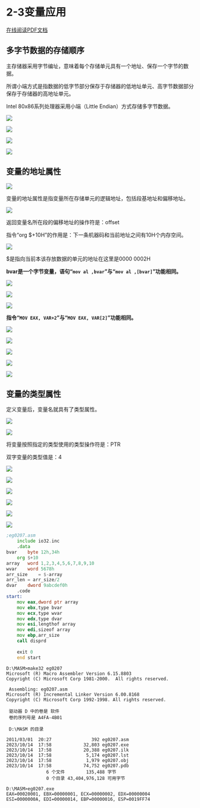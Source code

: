 # 2-3变量应用

<!-- toc -->

<a href="https://rosefinch-midsummer.github.io/book/file/as/2-3.pdf" target="_blank">在线阅读PDF文档</a>

## 多字节数据的存储顺序

主存储器采用字节编址，意味着每个存储单元具有一个地址、保存一个字节的数据。

所谓小端方式是指数据的低字节部分保存于存储器的低地址单元、高字节数据部分保存于存储器的高地址单元。

Intel 80x86系列处理器采用小端（Little Endian）方式存储多字节数据。

![](https://cdn.jsdelivr.net/gh/Rosefinch-Midsummer/MyImagesHost01/img/202310141634520.png)

![](https://cdn.jsdelivr.net/gh/Rosefinch-Midsummer/MyImagesHost01/img/202310141635949.png)

![](https://cdn.jsdelivr.net/gh/Rosefinch-Midsummer/MyImagesHost01/img/202310141636419.png)

![](https://cdn.jsdelivr.net/gh/Rosefinch-Midsummer/MyImagesHost01/img/202310141637707.png)

## 变量的地址属性

![](https://cdn.jsdelivr.net/gh/Rosefinch-Midsummer/MyImagesHost01/img/202310141639923.png)

变量的地址属性是指变量所在存储单元的逻辑地址，包括段基地址和偏移地址。

![](https://cdn.jsdelivr.net/gh/Rosefinch-Midsummer/MyImagesHost01/img/202310141644381.png)

返回变量名所在段的偏移地址的操作符是：offset

指令“org $+10H”的作用是：下一条机器码和当前地址之间有10H个内存空间。


![](https://cdn.jsdelivr.net/gh/Rosefinch-Midsummer/MyImagesHost01/img/202310141647014.png)

$是指向当前本该存放数据的单元的地址在这里是0000 0002H

**bvar是一个字节变量，语句“`mov al ,bvar`”与“`mov al ,[bvar]`”功能相同。**

![](https://cdn.jsdelivr.net/gh/Rosefinch-Midsummer/MyImagesHost01/img/202310141651647.png)


![](https://cdn.jsdelivr.net/gh/Rosefinch-Midsummer/MyImagesHost01/img/202310141701436.png)

![](https://cdn.jsdelivr.net/gh/Rosefinch-Midsummer/MyImagesHost01/img/202310141702316.png)

**指令“`MOV EAX, VAR+2`”与“`MOV EAX, VAR[2]`”功能相同。**

![](https://cdn.jsdelivr.net/gh/Rosefinch-Midsummer/MyImagesHost01/img/202310141703851.png)

![](https://cdn.jsdelivr.net/gh/Rosefinch-Midsummer/MyImagesHost01/img/202310141707339.png)


![](https://cdn.jsdelivr.net/gh/Rosefinch-Midsummer/MyImagesHost01/img/202310141710793.png)

![](https://cdn.jsdelivr.net/gh/Rosefinch-Midsummer/MyImagesHost01/img/202310141711371.png)

![](https://cdn.jsdelivr.net/gh/Rosefinch-Midsummer/MyImagesHost01/img/202310141712902.png)

## 变量的类型属性

定义变量后，变量名就具有了类型属性。

![](https://cdn.jsdelivr.net/gh/Rosefinch-Midsummer/MyImagesHost01/img/202310141713936.png)

![](https://cdn.jsdelivr.net/gh/Rosefinch-Midsummer/MyImagesHost01/img/202310141713423.png)

将变量按照指定的类型使用的类型操作符是：PTR

双字变量的类型值是：4

![](https://cdn.jsdelivr.net/gh/Rosefinch-Midsummer/MyImagesHost01/img/202310141752888.png)

![](https://cdn.jsdelivr.net/gh/Rosefinch-Midsummer/MyImagesHost01/img/202310141753257.png)

![](https://cdn.jsdelivr.net/gh/Rosefinch-Midsummer/MyImagesHost01/img/202310141754803.png)

![](https://cdn.jsdelivr.net/gh/Rosefinch-Midsummer/MyImagesHost01/img/202310141754416.png)


![](https://cdn.jsdelivr.net/gh/Rosefinch-Midsummer/MyImagesHost01/img/202310141755257.png)

![](https://cdn.jsdelivr.net/gh/Rosefinch-Midsummer/MyImagesHost01/img/202310141756781.png)


```asm
;eg0207.asm
	include io32.inc
	.data
bvar	byte 12h,34h
	org $+10 
array	word 1,2,3,4,5,6,7,8,9,10
wvar	word 5678h
arr_size	= $-array
arr_len	= arr_size/2
dvar	dword 9abcdef0h
	.code
start:
	mov eax,dword ptr array
	mov ebx,type bvar
	mov ecx,type wvar
	mov edx,type dvar
	mov esi,lengthof array
	mov edi,sizeof array
	mov ebp,arr_size
	call disprd
	
	exit 0
	end start

```

```
D:\MASM>make32 eg0207
Microsoft (R) Macro Assembler Version 6.15.8803
Copyright (C) Microsoft Corp 1981-2000.  All rights reserved.

 Assembling: eg0207.asm
Microsoft (R) Incremental Linker Version 6.00.8168
Copyright (C) Microsoft Corp 1992-1998. All rights reserved.

 驱动器 D 中的卷是 软件
 卷的序列号是 A4FA-4B01

 D:\MASM 的目录

2011/03/01  20:27               392 eg0207.asm
2023/10/14  17:58            32,803 eg0207.exe
2023/10/14  17:58            20,388 eg0207.ilk
2023/10/14  17:58             5,174 eg0207.lst
2023/10/14  17:58             1,979 eg0207.obj
2023/10/14  17:58            74,752 eg0207.pdb
               6 个文件        135,488 字节
               0 个目录 43,404,976,128 可用字节

D:\MASM>eg0207.exe
EAX=00020001, EBX=00000001, ECX=00000002, EDX=00000004
ESI=0000000A, EDI=00000014, EBP=00000016, ESP=0019FF74
```




